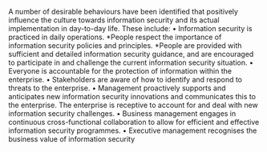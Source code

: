 A number of desirable behaviours have been identified that positively influence the culture towards information security and its actual implementation in day-to-day life. These include: • Information security is practiced in daily operations. 
*People respect the importance of information security policies and principles. 
*People are provided with sufficient and detailed information security guidance, and are encouraged to participate in and challenge the current information security situation. • Everyone is accountable for the protection of information within the enterprise. • Stakeholders are aware of how to identify and respond to threats to the enterprise. • Management proactively supports and anticipates new information security innovations and communicates this to the enterprise. The enterprise is receptive to account for and deal with new information security challenges. • Business management engages in continuous cross-functional collaboration to allow for efficient and effective information security programmes. • Executive management recognises the business value of information security

